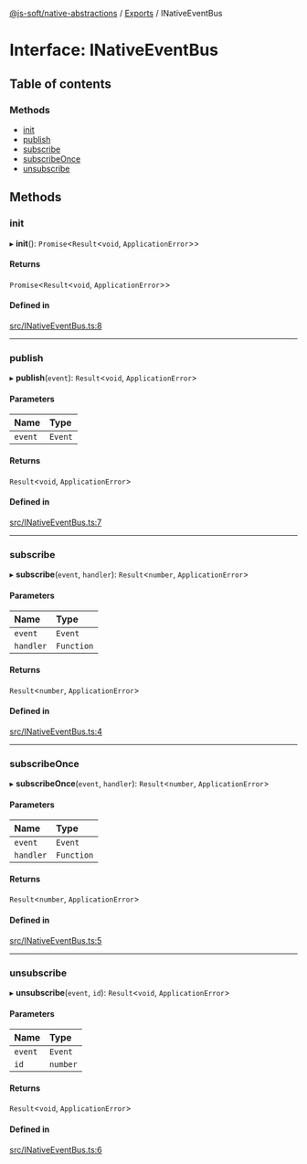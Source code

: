 [@js-soft/native-abstractions](../README.md) / [Exports](../modules.md) / INativeEventBus

# Interface: INativeEventBus

## Table of contents

### Methods

- [init](INativeEventBus.md#init)
- [publish](INativeEventBus.md#publish)
- [subscribe](INativeEventBus.md#subscribe)
- [subscribeOnce](INativeEventBus.md#subscribeonce)
- [unsubscribe](INativeEventBus.md#unsubscribe)

## Methods

### init

▸ **init**(): `Promise`<`Result`<`void`, `ApplicationError`\>\>

#### Returns

`Promise`<`Result`<`void`, `ApplicationError`\>\>

#### Defined in

[src/INativeEventBus.ts:8](https://github.com/js-soft/ts-native-access/blob/f2bbc45/packages/abstractions/src/INativeEventBus.ts#L8)

___

### publish

▸ **publish**(`event`): `Result`<`void`, `ApplicationError`\>

#### Parameters

| Name | Type |
| :------ | :------ |
| `event` | `Event` |

#### Returns

`Result`<`void`, `ApplicationError`\>

#### Defined in

[src/INativeEventBus.ts:7](https://github.com/js-soft/ts-native-access/blob/f2bbc45/packages/abstractions/src/INativeEventBus.ts#L7)

___

### subscribe

▸ **subscribe**(`event`, `handler`): `Result`<`number`, `ApplicationError`\>

#### Parameters

| Name | Type |
| :------ | :------ |
| `event` | `Event` |
| `handler` | `Function` |

#### Returns

`Result`<`number`, `ApplicationError`\>

#### Defined in

[src/INativeEventBus.ts:4](https://github.com/js-soft/ts-native-access/blob/f2bbc45/packages/abstractions/src/INativeEventBus.ts#L4)

___

### subscribeOnce

▸ **subscribeOnce**(`event`, `handler`): `Result`<`number`, `ApplicationError`\>

#### Parameters

| Name | Type |
| :------ | :------ |
| `event` | `Event` |
| `handler` | `Function` |

#### Returns

`Result`<`number`, `ApplicationError`\>

#### Defined in

[src/INativeEventBus.ts:5](https://github.com/js-soft/ts-native-access/blob/f2bbc45/packages/abstractions/src/INativeEventBus.ts#L5)

___

### unsubscribe

▸ **unsubscribe**(`event`, `id`): `Result`<`void`, `ApplicationError`\>

#### Parameters

| Name | Type |
| :------ | :------ |
| `event` | `Event` |
| `id` | `number` |

#### Returns

`Result`<`void`, `ApplicationError`\>

#### Defined in

[src/INativeEventBus.ts:6](https://github.com/js-soft/ts-native-access/blob/f2bbc45/packages/abstractions/src/INativeEventBus.ts#L6)
